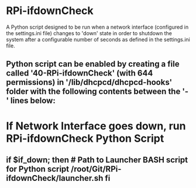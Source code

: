 # RPi-ifdownCheck
A Python script designed to be run when a network interface (configured in the settings.ini file) changes to 'down' state in order to shutdown the system after a configurable number of seconds as defined in the settings.ini file.

Python script can be enabled by creating a file called '40-RPi-ifdownCheck' (with 644 permissions) in '/lib/dhcpcd/dhcpcd-hooks' folder with the following contents between the '-' lines below:
-------------------------------------------------------------------
# If Network Interface goes down, run RPi-ifdownCheck Python Script

if $if_down; then
        # Path to Launcher BASH script for Python script
        /root/Git/RPi-ifdownCheck/launcher.sh
fi
-------------------------------------------------------------------
